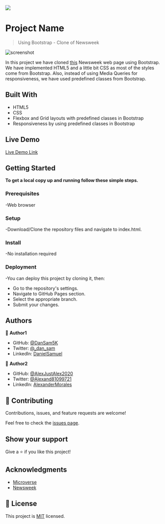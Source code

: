 ![](https://img.shields.io/badge/Microverse-blueviolet)

# Project Name

> Using Bootstrap - Clone of Newsweek

![screenshot](./screenshot.png)

In this project we have cloned [this](https://web.archive.org/web/20210120125445/https://www.newsweek.com/) Newsweek web page using Bootstrap. We have implemented HTML5 and a little bit CSS as most of the styles come from Bootstrap. Also, instead of using Media Queries for responsiveness, we have used predefined classes from Bootstrap. 

## Built With

- HTML5  
- CSS
- Flexbox and Grid layouts with predefined classes in Bootstrap
- Responsiveness by using predefined classes in Bootstrap

## Live Demo

[Live Demo Link](https://alexjustalex2020.github.io/bootstrap-project/)


## Getting Started

**To get a local copy up and running follow these simple steps.**

### Prerequisites

-Web browser

### Setup

-Download/Clone the repository files and navigate to index.html.

### Install

-No installation required

### Deployment

-You can deploy this project by cloning it, then:

- Go to the repository's settings.
- Navigate to GitHub Pages section.
- Select the appropriate branch.
- Submit your changes.


## Authors

👤 **Author1**

- GitHub: [@DanSam5K](https://github.com/DanSam5K)
- Twitter: [@_dan_sam](https://twitter.com/_dan_sam)
- LinkedIn: [DanielSamuel](https://www.linkedin.com/in/dansamuel//)


👤 **Author2**

- GitHub: [@AlexJustAlex2020 ](https://github.com/AlexJustAlex2020/)
- Twitter: [@Alexand81099721 ](https://twitter.com/Alexand81099721)
- LinkedIn: [AlexanderMorales](https://www.linkedin.com/in/alexander-morales-b8539898/)

## 🤝 Contributing

Contributions, issues, and feature requests are welcome!

Feel free to check the [issues page](../../issues/).

## Show your support

Give a ⭐️ if you like this project!

## Acknowledgments

- [Microverse](https://www.microverse.org/)
- [Newsweek](https://newsweek.com/)

## 📝 License

This project is [MIT](./MIT.md) licensed.
